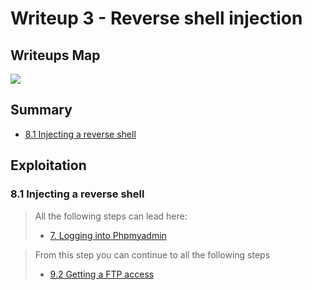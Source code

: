 # Writeup 3 - Reverse shell injection

## Writeups Map

![](https://i.imgur.com/LjQEswl.png)

## Summary

- [8.1 Injecting a reverse shell](#81-injecting-a-reverse-shell)

## Exploitation

### 8.1 Injecting a reverse shell

> All the following steps can lead here:
> - [7. Logging into Phpmyadmin](./Writeup1.md#7-logging-into-phpmyadmin)



> From this step you can continue to all the following steps
> - [9.2 Getting a FTP access](./Writeup1.md#92-getting-a-ftp-access)